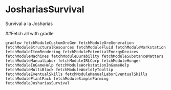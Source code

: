 JoshariasSurvival
=================

Survival a la Josharias

##Fetch all with gradle

```gradlew fetchModuleCustomOreGen fetchModuleOreGeneration fetchModuleStructuralResources fetchModuleFluid fetchModuleWorkstation fetchModuleItemRendering fetchModulePotentialEnergyDevices fetchModuleMachines fetchModuleDurability fetchModuleSubstanceMatters fetchModuleManualLabor fetchModuleIRLCorp fetchModuleHunger fetchModuleInGameHelp fetchModuleWorkstationInGameHelp fetchModuleMultiBlock fetchModuleWorldlyTooltip fetchModuleEventualSkills fetchModuleManualLaborEventualSkills fetchModulePlantPack fetchModuleSimpleFarming fetchModuleJoshariasSurvival```
